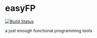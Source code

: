 # easyFP

[![Build Status](https://travis-ci.com/jerryjiao/easyFP.svg?branch=master)](https://travis-ci.com/jerryjiao/easyFP)

a just enough functional programming tools
